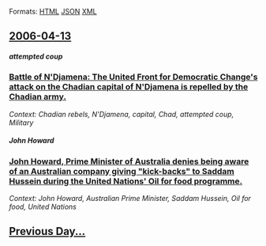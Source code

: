 
Formats: [HTML](2006/04/13/index.html)  [JSON](2006/04/13/index.json)  [XML](2006/04/13/index.xml)  

## [2006-04-13](/news/2006/04/13/index.md)

##### attempted coup
### [ Battle of N'Djamena: The United Front for Democratic Change's attack on the Chadian capital of N'Djamena is repelled by the Chadian army. ](/news/2006/04/13/battle-of-n-djamena-the-united-front-for-democratic-change-s-attack-on-the-chadian-capital-of-n-djamena-is-repelled-by-the-chadian-army.md)
_Context: Chadian rebels, N'Djamena, capital, Chad, attempted coup, Military_

##### John Howard
### [ John Howard, Prime Minister of Australia denies being aware of an Australian company giving "kick-backs" to Saddam Hussein during the United Nations' Oil for food programme. ](/news/2006/04/13/john-howard-prime-minister-of-australia-denies-being-aware-of-an-australian-company-giving-kick-backs-to-saddam-hussein-during-the-unite.md)
_Context: John Howard, Australian Prime Minister, Saddam Hussein, Oil for food, United Nations_

## [Previous Day...](/news/2006/04/12/index.md)

